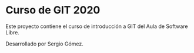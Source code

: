 # Curso de GIT 2020

Este proyecto contiene el curso de introducción a GIT del Aula de Software Libre.

Desarrollado por Sergio Gómez.
